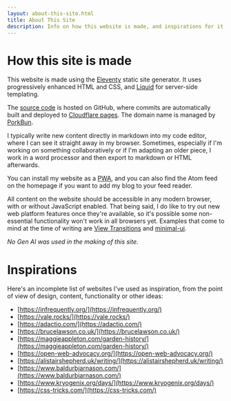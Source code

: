 ```yaml
---
layout: about-this-site.html
title: About This Site
description: Info on how this website is made, and inspirations for it
---
```


# How this site is made

This website is made using the [Eleventy](www.11ty.dev) static site generator. It uses progressively enhanced HTML and CSS, and [Liquid](https://shopify.github.io/liquid/) for server-side templating.

The [source code](https://github.com/FormularSumo/formularsumo.co.uk) is hosted on GitHub, where commits are automatically built and deployed to [Cloudflare pages](https://pages.cloudflare.com/). The domain name is managed by [PorkBun](porkbun.com/).

I typically write new content directly in markdown into my code editor, where I can see it straight away in my browser. Sometimes, especially if I'm working on something collaboratively or if I'm adapting an older piece, I work in a word processor and then export to markdown or HTML afterwards.

You can install my website as a [PWA](https://developer.mozilla.org/en-US/docs/Web/Progressive_web_apps), and you can also find the Atom feed on the homepage if you want to add my blog to your feed reader.

All content on the website should be accessible in any modern browser, with or without JavaScript enabled. That being said, I do like to try out new web platform features once they're available, so it's possible some non-essential functionality won't work in all browsers yet. Examples that come to mind at the time of writing are [View Transitions](https://developer.mozilla.org/en-US/docs/Web/CSS/CSS_view_transitions) and [minimal-ui](https://developer.mozilla.org/en-US/docs/Web/Progressive_web_apps/Manifest/Reference/display#syntax:~:text=minimal%2Dui,-39).

*No Gen AI was used in the making of this site.*

# Inspirations

Here's an incomplete list of websites I've used as inspiration, from the point of view of design, content, functionality or other ideas:

* [https://infrequently.org/](https://infrequently.org/)
* [https://vale.rocks/](https://vale.rocks/)
* [https://adactio.com/](https://adactio.com/)
* [https://brucelawson.co.uk/](https://brucelawson.co.uk/)
* [https://maggieappleton.com/garden-history/](https://maggieappleton.com/garden-history/)
* [https://open-web-advocacy.org/](https://open-web-advocacy.org/)
* [https://alistairshepherd.uk/writing/](https://alistairshepherd.uk/writing/)
* [https://www.baldurbjarnason.com/](https://www.baldurbjarnason.com/)
* [https://www.kryogenix.org/days/](https://www.kryogenix.org/days/)
* [https://css-tricks.com/](https://css-tricks.com/)